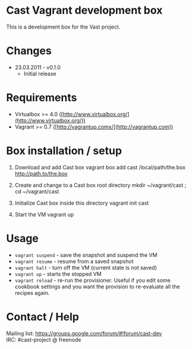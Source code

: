 Cast Vagrant development box
===========================

This is a development box for the Vast project.

Changes
=======

* 23.03.2011 - v0.1.0
  - Initial release

Requirements
============

- Virtualbox >= 4.0 ([http://www.virtualbox.org/](http://www.virtualbox.org/))
- Vagrant >= 0.7 ([http://vagrantup.comx/](http://vagrantup.com))

Box installation / setup
=======================

1. Download and add Cast box
    vagrant box add cast /local/path/the.box http://path.to/the.box

2. Create and change to a Cast box root directory
    mkdir ~/vagrant/cast ; cd ~/vagrant/cast

3. Initialize Cast box inside this directory
    vagrant init cast

4. Start the VM
   vagrant up

Usage
=====

* `vagrant suspend` - save the snapshot and suspend the VM
* `vagrant resume` - resume from a saved snapshot
* `vagrant halt` - turn off the VM (current state is not saved)
* `vagrant up` - starts the stopped VM
* `vagrant reload` - re-run the provisioner. Useful if you edit some cookbook
  settings and you want the provision to re-evaluate all the recipes again.

Contact / Help
==============

Mailing list: https://groups.google.com/forum/#!forum/cast-dev  
IRC: #cast-project @ freenode
